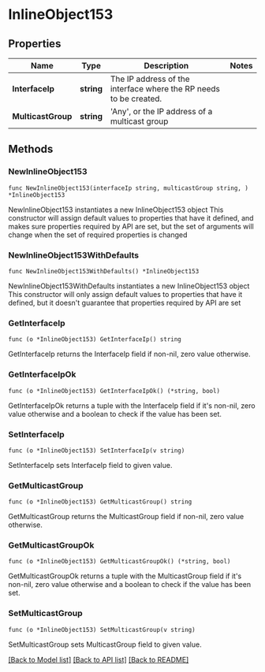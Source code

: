 # InlineObject153

## Properties

Name | Type | Description | Notes
------------ | ------------- | ------------- | -------------
**InterfaceIp** | **string** | The IP address of the interface where the RP needs to be created. | 
**MulticastGroup** | **string** | &#39;Any&#39;, or the IP address of a multicast group | 

## Methods

### NewInlineObject153

`func NewInlineObject153(interfaceIp string, multicastGroup string, ) *InlineObject153`

NewInlineObject153 instantiates a new InlineObject153 object
This constructor will assign default values to properties that have it defined,
and makes sure properties required by API are set, but the set of arguments
will change when the set of required properties is changed

### NewInlineObject153WithDefaults

`func NewInlineObject153WithDefaults() *InlineObject153`

NewInlineObject153WithDefaults instantiates a new InlineObject153 object
This constructor will only assign default values to properties that have it defined,
but it doesn't guarantee that properties required by API are set

### GetInterfaceIp

`func (o *InlineObject153) GetInterfaceIp() string`

GetInterfaceIp returns the InterfaceIp field if non-nil, zero value otherwise.

### GetInterfaceIpOk

`func (o *InlineObject153) GetInterfaceIpOk() (*string, bool)`

GetInterfaceIpOk returns a tuple with the InterfaceIp field if it's non-nil, zero value otherwise
and a boolean to check if the value has been set.

### SetInterfaceIp

`func (o *InlineObject153) SetInterfaceIp(v string)`

SetInterfaceIp sets InterfaceIp field to given value.


### GetMulticastGroup

`func (o *InlineObject153) GetMulticastGroup() string`

GetMulticastGroup returns the MulticastGroup field if non-nil, zero value otherwise.

### GetMulticastGroupOk

`func (o *InlineObject153) GetMulticastGroupOk() (*string, bool)`

GetMulticastGroupOk returns a tuple with the MulticastGroup field if it's non-nil, zero value otherwise
and a boolean to check if the value has been set.

### SetMulticastGroup

`func (o *InlineObject153) SetMulticastGroup(v string)`

SetMulticastGroup sets MulticastGroup field to given value.



[[Back to Model list]](../README.md#documentation-for-models) [[Back to API list]](../README.md#documentation-for-api-endpoints) [[Back to README]](../README.md)


